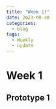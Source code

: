 ```yaml
---
title: "Week 1!"
date: 2023-08-30
categories:
  - blog
tags:
  - Weekly
  - update
---
```


# Week 1
## Prototype 1


